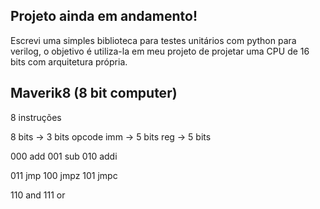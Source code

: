 ## Projeto ainda em andamento!
Escrevi uma simples biblioteca para testes unitários com python para verilog, o objetivo é utiliza-la em meu projeto de projetar uma CPU de 16 bits com arquitetura própria.


## Maverik8 (8 bit computer)

8 instruções

8 bits -> 3 bits opcode
imm -> 5 bits
reg -> 5 bits

000 add
001 sub
010 addi

011 jmp
100 jmpz
101 jmpc

110 and
111 or

